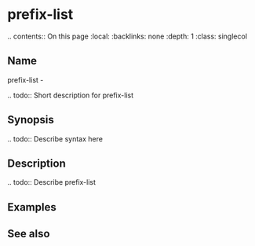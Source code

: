 

# prefix-list

.. contents:: On this page
    :local:
    :backlinks: none
    :depth: 1
    :class: singlecol

Name
----
prefix-list - 

.. todo::
    Short description for prefix-list

Synopsis
--------
.. todo::
   Describe syntax here

Description
-----------
.. todo::
    Describe prefix-list

Examples
--------

See also
--------

